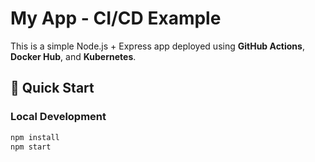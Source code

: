 # My App - CI/CD Example

This is a simple Node.js + Express app deployed using **GitHub Actions**, **Docker Hub**, and **Kubernetes**.

## 🚀 Quick Start

### Local Development
```bash
npm install
npm start
